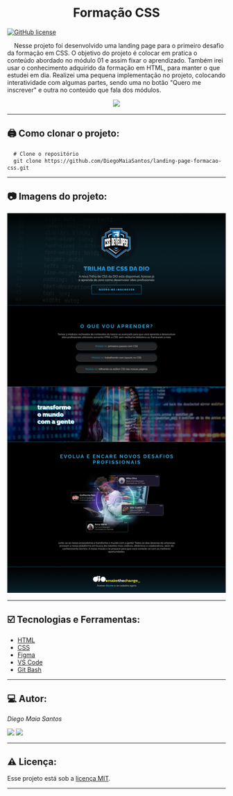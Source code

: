 # <h1 align="center">Formação CSS</h1>

[![GitHub license](https://img.shields.io/github/license/DiegoMaiaSantos/landing-page-formacao-css)](https://github.com/DiegoMaiaSantos/landing-page-formacao-css/blob/main/LICENSE)

<p>
&nbsp;&nbsp;&nbsp;
Nesse projeto foi desenvolvido uma landing page para o primeiro desafio da formação em CSS. O objetivo do projeto é colocar em pratica o conteúdo abordado no módulo 01 e assim fixar o aprendizado. Também irei usar o conhecimento adquirido da formação em HTML, para manter o que estudei em dia. Realizei uma pequena implementação no projeto, colocando interatividade com algumas partes, sendo uma no botão "Quero me inscrever" e outra no conteúdo que fala dos módulos.
</p>

 <p align="center">
<img src="http://img.shields.io/static/v1?label=STATUS&message=%20FINALIZADO&color=YELLOW&style=for-the-badge"/>
</p>

***
## 🖨️ Como clonar o projeto: 
```
  # Clone o repositório
  git clone https://github.com/DiegoMaiaSantos/landing-page-formacao-css.git
  ```
***
## 📷 Imagens do projeto: 
<p align ="center">
 <img src ="https://github.com/DiegoMaiaSantos/landing-page-formacao-css/blob/dev/assets/img/landing-page-img-principal.png?raw=true" width =""/>
 </p>

***
## ☑️ Tecnologias e Ferramentas: 
* [HTML](https://developer.mozilla.org/en-US/docs/Web/HTML)
* [CSS](https://developer.mozilla.org/en-US/docs/Web/CSS)
* [Figma](https://www.figma.com/)
* [VS Code](https://code.visualstudio.com/)
* [Git Bash](https://git-scm.com/doc)
***
## 💻 Autor:
_Diego Maia Santos_ 
<div> 
  <a href = "mailto:diegom.santos03@gmail.com"><img src="https://img.shields.io/badge/-Gmail-%23333?style=for-the-badge&logo=gmail&logoColor=white" target="_blank"></a>
  <a href="https://br.linkedin.com/in/diego-maia-santos-21615b208" target="_blank"><img src="https://img.shields.io/badge/-LinkedIn-%230077B5?style=for-the-badge&logo=linkedin&logoColor=white" target="_blank"></a> 
</div>

***
## ⚠️ Licença:
Esse projeto está sob a [licença MIT](https://github.com/DiegoMaiaSantos/landing-page-formacao-css/blob/main/LICENSE).

***
